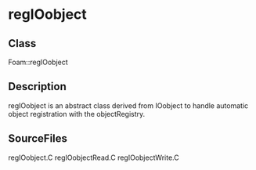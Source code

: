# regIOobject 
## Class
Foam::regIOobject

## Description
regIOobject is an abstract class derived from IOobject to handle
automatic object registration with the objectRegistry.

## SourceFiles
regIOobject.C
regIOobjectRead.C
regIOobjectWrite.C

